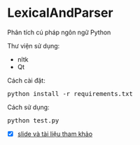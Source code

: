 # LexicalAndParser
Phân tích cú pháp ngôn ngữ Python

Thư viện sử dụng:
* nltk
* Qt

Cách cài đặt:
<pre>python install -r requirements.txt</pre>

Cách sử dụng:
<pre>python test.py</pre>

- [x] [slide và tài liệu tham khảo][1]

[1]:https://github.com/danhhuynh25029/LexicalAndParser/tree/master/slide%20v%C3%A0%20t%C3%A0i%20li%E1%BB%87u%20tham%20kh%E1%BA%A3o
